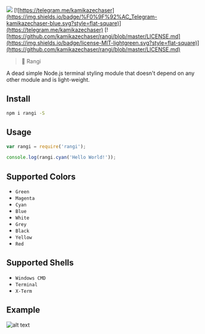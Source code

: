 [![](https://img.shields.io/npm/dt/rangi.svg?style=flat-square)](https://www.npmjs.com/package/rangi)
[![https://telegram.me/kamikazechaser](https://img.shields.io/badge/%F0%9F%92%AC_Telegram-kamikazechaser-blue.svg?style=flat-square)](https://telegram.me/kamikazechaser)
[![https://github.com/kamikazechaser/rangi/blob/master/LICENSE.md](https://img.shields.io/badge/license-MIT-lightgreen.svg?style=flat-square)](https://github.com/kamikazechaser/rangi/blob/master/LICENSE.md)
> 🎨 Rangi

A dead simple Node.js terminal styling module that doesn't depend on any other module and is light-weight.

## Install

```bash
npm i rangi -S
```
## Usage

```javascript
var rangi = require('rangi');

console.log(rangi.cyan('Hello World!'));
```

## Supported Colors

 - `Green`
 - `Magenta`
 - `Cyan`
 - `Blue`
 - `White`
 - `Grey`
 - `Black`
 - `Yellow`
 - `Red`
 
 
## Supported Shells

 - `Windows CMD`
 - `Terminal`
 - `X-Term`
 

## Example 

![alt text](http://i.cubeupload.com/GAyb4n.jpg "Example")


